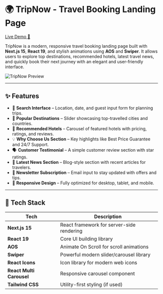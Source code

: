 # 🌍 TripNow - Travel Booking Landing Page

[Live Demo 🚀](https://tripnow-nextjs.vercel.app/)

TripNow is a modern, responsive travel booking landing page built with **Next.js 15**, **React 19**, and stylish animations using **AOS** and **Swiper**. It allows users to explore top destinations, recommended hotels, latest travel news, and quickly book their next journey with an elegant and user-friendly interface.

![TripNow Preview](./public/tripnow.png)

---

## ✨ Features

- 🔎 **Search Interface** – Location, date, and guest input form for planning trips.
- 🌆 **Popular Destinations** – Slider showcasing top-travelled cities and countries.
- 🏨 **Recommended Hotels** – Carousel of featured hotels with pricing, ratings, and reviews.
- 💡 **Why Choose Us Section** – Key highlights like Best Price Guarantee and 24/7 Support.
- 🗣 **Customer Testimonial** – A simple customer review section with star ratings.
- 📰 **Latest News Section** – Blog-style section with recent articles for travelers.
- 📩 **Newsletter Subscription** – Email input to stay updated with offers and tips.
- 📱 **Responsive Design** – Fully optimized for desktop, tablet, and mobile.

---

## 🚀 Tech Stack

| Tech             | Description                                 |
|------------------|---------------------------------------------|
| **Next.js 15**   | React framework for server-side rendering   |
| **React 19**     | Core UI building library                    |
| **AOS**          | Animate On Scroll for scroll animations     |
| **Swiper**       | Powerful modern slider/carousel library     |
| **React Icons**  | Icon library for modern web icons           |
| **React Multi Carousel** | Responsive carousel component       |
| **Tailwind CSS** | Utility-first styling (if used)  |

